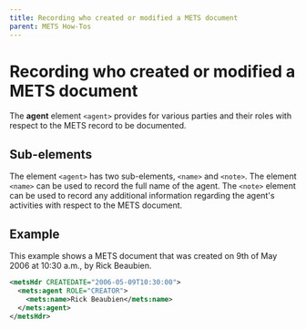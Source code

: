 ```yaml
---
title: Recording who created or modified a METS document
parent: METS How-Tos
---
```

# Recording who created or modified a METS document

The **agent** element `<agent>` provides for various parties and their roles with respect to the METS record to be documented.

## Sub-elements

The element `<agent>` has two sub-elements, `<name>` and `<note>`. The element `<name>` can be used to record the full name of the agent. The `<note>` element can be used to record any additional information regarding the agent's activities with respect to the METS document.

## Example

This example shows a METS document that was created on 9th of May 2006 at 10:30 a.m., by Rick Beaubien.

```xml
<metsHdr CREATEDATE="2006-05-09T10:30:00">
  <mets:agent ROLE="CREATOR">
    <mets:name>Rick Beaubien</mets:name>
  </mets:agent>
</metsHdr>
```

